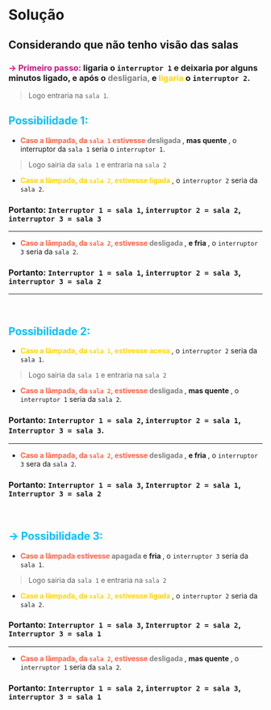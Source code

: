 # Solução


## Considerando que não tenho visão das salas

### <b style="color: #C71585">-> Primeiro passo: </b> ligaria o `interruptor 1` e deixaria por alguns minutos ligado, e após o <b style= "color: gray;"> desligaria, </b> e <b style= "color: #FFD700;"> ligaria </b> o `interruptor 2`.

> Logo entraria na `sala 1`.

 ## <b style= "color: #00BFFF;"> Possibilidade 1: </b> 
 - <b style= "color: #FF6347;"> Caso a lâmpada, da `sala 1` estivesse </b> <b style= "color: gray;"> desligada </b>, <b> mas quente </b>, o interruptor da `sala 1` seria o `interruptor 1`.

> Logo sairia da `sala 1` e entraria na `sala 2`

- <b style= "color: #FFD700;"> Caso a lâmpada, da `sala 2`, estivesse ligada </b>, o `interruptor 2` seria da `sala 2`.
### Portanto: `Interruptor 1 = sala 1`, `interruptor 2 = sala 2`, `interruptor 3 = sala 3` 
---

- <b style= "color: #FF6347;"> Caso a lâmpada, da `sala 2`, estivesse </b> <b style= "color: gray;"> desligada </b>, <b> e fria </b>, o `interruptor 3` seria da `sala 2`.
### Portanto: `Interruptor 1 = sala 1`, `interruptor 2 = sala 3`, `interruptor 3 = sala 2` 


<hr>

<br> 

## <b style= "color: #00BFFF;"> Possibilidade 2: </b> 

- <b style= "color: #FFD700;"> Caso a lâmpada, da `sala 1`, estivesse acesa </b>, o `interruptor 2` seria da `sala 1`.

> Logo sairia da `sala 1` e entraria na `sala 2`


- <b style= "color: #FF6347;"> Caso a lâmpada, da `sala 2`, estivesse <b style= "color: gray;"> desligada </b> </b>, <b> mas quente </b>, o `interruptor 1` seria da `sala 2`.

### Portanto: `Interruptor 1 = sala 2`, `interruptor 2 = sala 1`, `Interruptor 3 = sala 3`.

---

- <b style= "color: #FF6347;"> Caso a lâmpada, da `sala 2`, estivesse <b style= "color: gray;"> desligada </b></b>, <b> e fria </b>, o `interruptor 3` sera da `sala 2`.

### Portanto: `Interruptor 1 = sala 3`, `Interruptor 2 = sala 1`, `Interruptor 3 = sala 2`

<br>

## <b style= "color: #00BFFF;">-> Possibilidade 3: </b> 

- <b style= "color: #FF6347;"> Caso a lâmpada estivesse </b> <b style= "color: gray;"> apagada </b> e <b> fria </b>, o `interruptor 3` seria da `sala 1`.

> Logo sairia da `sala 1` e entraria na `sala 2`


- <b style= "color: #FFD700;"> Caso a lâmpada, da `sala 2`, estivesse ligada </b>, o `interruptor 2` seria da `sala 2`.

### Portanto: `Interruptor 1 = sala 3`, `Interruptor 2 = sala 2`, `Interruptor 3 = sala 1`

---

- <b style= "color: #FF6347;"> Caso a lâmpada, da `sala 2`, estivesse </b> <b style= "color: gray;"> desligada </b>, <b> mas quente </b>, o `interruptor 1` seria da `sala 2`.

### Portanto: `Interruptor 1 = sala 2`, `interruptor 2 = sala 3`, `interruptor 3 = sala 1` 
